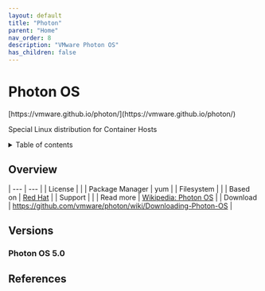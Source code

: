 ```yaml
---
layout: default
title: "Photon"
parent: "Home"
nav_order: 8
description: "VMware Photon OS"
has_children: false
---
```


<h1>Photon OS</h1>
[https://vmware.github.io/photon/](https://vmware.github.io/photon/)

Special Linux distribution for Container Hosts

<details close markdown="block">
  <summary>
    Table of contents
  </summary>
  {: .text-delta }
1. TOC
{:toc}
</details>

## Overview

| --- | --- |
| License         |    |
| Package Manager | yum |
| Filesystem      |    |
| Based on        | [Red Hat](rhel.md) |
| Support         |   |
| Read more       | [Wikipedia: Photon OS](https://de.wikipedia.org/wiki/Photon_OS) |
| Download        | https://github.com/vmware/photon/wiki/Downloading-Photon-OS |


## Versions

### Photon OS 5.0


## References
